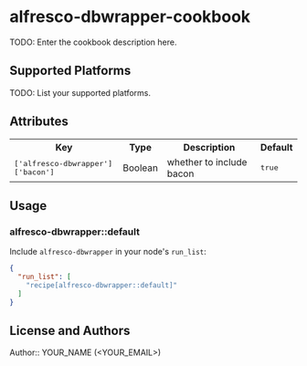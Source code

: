 # alfresco-dbwrapper-cookbook

TODO: Enter the cookbook description here.

## Supported Platforms

TODO: List your supported platforms.

## Attributes

<table>
  <tr>
    <th>Key</th>
    <th>Type</th>
    <th>Description</th>
    <th>Default</th>
  </tr>
  <tr>
    <td><tt>['alfresco-dbwrapper']['bacon']</tt></td>
    <td>Boolean</td>
    <td>whether to include bacon</td>
    <td><tt>true</tt></td>
  </tr>
</table>

## Usage

### alfresco-dbwrapper::default

Include `alfresco-dbwrapper` in your node's `run_list`:

```json
{
  "run_list": [
    "recipe[alfresco-dbwrapper::default]"
  ]
}
```

## License and Authors

Author:: YOUR_NAME (<YOUR_EMAIL>)
